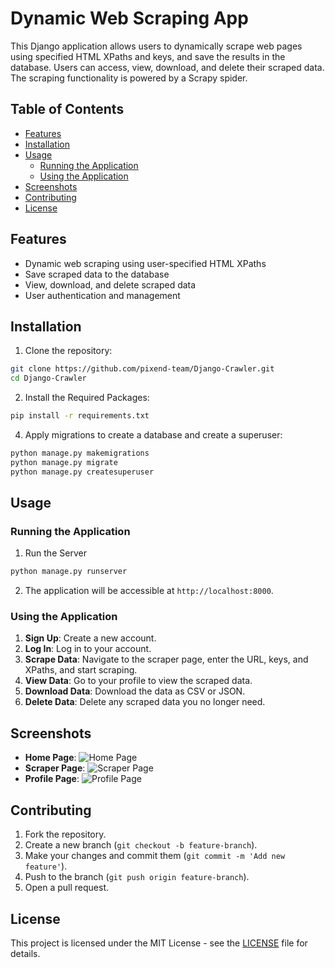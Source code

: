# Dynamic Web Scraping App

This Django application allows users to dynamically scrape web pages using specified HTML XPaths and keys, and save the results in the database. Users can access, view, download, and delete their scraped data. The scraping functionality is powered by a Scrapy spider.

## Table of Contents
- [Features](#features)
- [Installation](#installation)
- [Usage](#usage)
  - [Running the Application](#running-the-application)
  - [Using the Application](#using-the-application)
- [Screenshots](#screenshots)
- [Contributing](#contributing)
- [License](#license)

## Features
- Dynamic web scraping using user-specified HTML XPaths
- Save scraped data to the database
- View, download, and delete scraped data
- User authentication and management


## Installation
1. Clone the repository:
```sh
git clone https://github.com/pixend-team/Django-Crawler.git
cd Django-Crawler
```
2. Install the Required Packages:
```sh
pip install -r requirements.txt
```

4. Apply migrations to create a database and create a superuser:
```sh
python manage.py makemigrations
python manage.py migrate
python manage.py createsuperuser
```

## Usage

### Running the Application
1. Run the Server
```sh
python manage.py runserver
```

2. The application will be accessible at `http://localhost:8000`.

### Using the Application
1. **Sign Up**: Create a new account.
2. **Log In**: Log in to your account.
3. **Scrape Data**: Navigate to the scraper page, enter the URL, keys, and XPaths, and start scraping.
4. **View Data**: Go to your profile to view the scraped data.
5. **Download Data**: Download the data as CSV or JSON.
6. **Delete Data**: Delete any scraped data you no longer need.

## Screenshots
- **Home Page**: ![Home Page](path/to/homepage/screenshot.png)
- **Scraper Page**: ![Scraper Page](path/to/scraperpage/screenshot.png)
- **Profile Page**: ![Profile Page](path/to/profilepage/screenshot.png)

## Contributing
1. Fork the repository.
2. Create a new branch (`git checkout -b feature-branch`).
3. Make your changes and commit them (`git commit -m 'Add new feature'`).
4. Push to the branch (`git push origin feature-branch`).
5. Open a pull request.

## License
This project is licensed under the MIT License - see the [LICENSE](LICENSE) file for details.
